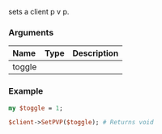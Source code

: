 sets a client p v p.
### Arguments
**Name**|**Type**|**Description**
:---|:---|:---
toggle||

### Example

```perl
my $toggle = 1;

$client->SetPVP($toggle); # Returns void
```